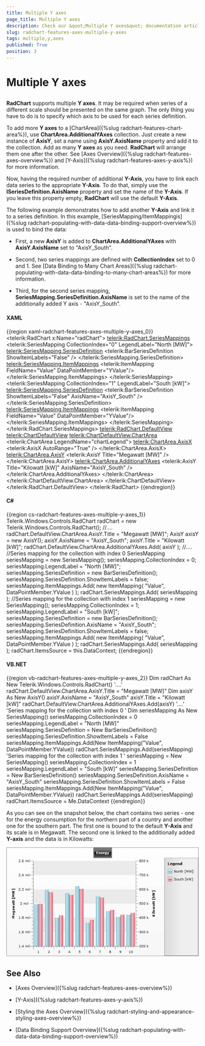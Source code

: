 ```yaml
---
title: Multiple Y axes
page_title: Multiple Y axes
description: Check our &quot;Multiple Y axes&quot; documentation article for the RadChart {{ site.framework_name }} control.
slug: radchart-features-axes-multiple-y-axes
tags: multiple,y,axes
published: True
position: 3
---
```


# Multiple Y axes



## 

__RadChart__ supports multiple __Y axes__. It may be required when series of a different scale should be presented on the same graph. The only thing you have to do is to specify which axis to be used for each series definition.

To add more __Y axes__ to a [ChartArea]({%slug radchart-features-chart-area%}), use __ChartArea.AdditionalYAxes__ collection. Just create a new instance of __AxisY__, set a name using __AxisY.AxisName__ property and add it to the collection. Add as many __Y axes__ as you need. __RadChart__ will arrange them one after the other. See [Axes Overview]({%slug radchart-features-axes-overview%}) and [Y-Axis]({%slug radchart-features-axes-y-axis%}) for more information.

Now, having the required number of additional __Y-Axis__, you have to link each data series to the appropriate __Y-Axis__. To do that, simply use the __ISeriesDefinition.AxisName__ property and set the name of the __Y-Axis__. If you leave this property empty, __RadChart__ will use the default __Y-Axis__.

The following example demonstrates how to add another __Y-Axis__ and link it to a series definition. In this example, [SeriesMapping/ItemMappingis]({%slug radchart-populating-with-data-data-binding-support-overview%}) is used to bind the data:

* First, a new __AxisY__ is added to __ChartArea.AdditionalYAxes__ with __AxisY.AxisName__ set to "AxisY_South". 


* Second, two series mappings are defined with __CollectionIndex__ set to 0 and 1. See [Data Binding to Many Chart Areas]({%slug radchart-populating-with-data-data-binding-to-many-chart-areas%}) for more information. 


* Third, for the second series mapping, __SeriesMapping.SeriesDefinition.AxisName__ is set to the name of the additionally added Y axis - "AxisY_South".

#### __XAML__

{{region xaml-radchart-features-axes-multiple-y-axes_0}}
	<telerik:RadChart x:Name="radChart">
	    <telerik:RadChart.SeriesMappings>
	        <telerik:SeriesMapping CollectionIndex="0" LegendLabel="North [MW]">
	            <telerik:SeriesMapping.SeriesDefinition>
	                <telerik:BarSeriesDefinition ShowItemLabels="False" />
	            </telerik:SeriesMapping.SeriesDefinition>
	            <telerik:SeriesMapping.ItemMappings>
	                <telerik:ItemMapping FieldName="Value" DataPointMember="YValue"/>
	            </telerik:SeriesMapping.ItemMappings>
	        </telerik:SeriesMapping>
	        <telerik:SeriesMapping CollectionIndex="1" LegendLabel="South [kW]">
	            <telerik:SeriesMapping.SeriesDefinition>
	                <telerik:BarSeriesDefinition ShowItemLabels="False" AxisName="AxisY_South" />
	            </telerik:SeriesMapping.SeriesDefinition>
	            <telerik:SeriesMapping.ItemMappings>
	                <telerik:ItemMapping FieldName="Value" DataPointMember="YValue"/>
	            </telerik:SeriesMapping.ItemMappings>
	        </telerik:SeriesMapping>
	    </telerik:RadChart.SeriesMappings>
	    <telerik:RadChart.DefaultView>
	        <telerik:ChartDefaultView>
	        <!--....-->
	            <telerik:ChartDefaultView.ChartArea>
	                <telerik:ChartArea LegendName="chartLegend">
	                    <telerik:ChartArea.AxisX>
	                        <telerik:AxisX AutoRange="True" />
	                    </telerik:ChartArea.AxisX>
	                    <telerik:ChartArea.AxisY>
	                        <telerik:AxisY Title="Megawatt [MW]" />
	                    </telerik:ChartArea.AxisY>
	                    <telerik:ChartArea.AdditionalYAxes>
	                        <telerik:AxisY Title="Kilowatt [kW]" AxisName="AxisY_South" />
	                    </telerik:ChartArea.AdditionalYAxes>
	                </telerik:ChartArea>
	            </telerik:ChartDefaultView.ChartArea>
	        </telerik:ChartDefaultView>
	    </telerik:RadChart.DefaultView>
	</telerik:RadChart>
{{endregion}}



#### __C#__

{{region cs-radchart-features-axes-multiple-y-axes_1}}
	Telerik.Windows.Controls.RadChart radChart = new Telerik.Windows.Controls.RadChart();
	//....
	radChart.DefaultView.ChartArea.AxisY.Title = "Megawatt [MW]";
	AxisY axisY = new AxisY();
	axisY.AxisName = "AxisY_South";
	axisY.Title = "Kilowatt [kW]";
	radChart.DefaultView.ChartArea.AdditionalYAxes.Add( axisY );
	//....
	//Series mapping for the collection with index 0
	SeriesMapping seriesMapping = new SeriesMapping();
	seriesMapping.CollectionIndex = 0;
	seriesMapping.LegendLabel = "North [MW]";
	seriesMapping.SeriesDefinition = new BarSeriesDefinition();
	seriesMapping.SeriesDefinition.ShowItemLabels = false;
	seriesMapping.ItemMappings.Add( new ItemMapping( "Value", DataPointMember.YValue ) );
	radChart.SeriesMappings.Add( seriesMapping );
	//Series mapping for the collection with index 1
	seriesMapping = new SeriesMapping();
	seriesMapping.CollectionIndex = 1;
	seriesMapping.LegendLabel = "South [kW]";
	seriesMapping.SeriesDefinition = new BarSeriesDefinition();
	seriesMapping.SeriesDefinition.AxisName = "AxisY_South";
	seriesMapping.SeriesDefinition.ShowItemLabels = false;
	seriesMapping.ItemMappings.Add( new ItemMapping( "Value", DataPointMember.YValue ) );
	radChart.SeriesMappings.Add( seriesMapping );
	radChart.ItemsSource = this.DataContext;
{{endregion}}



#### __VB.NET__

{{region vb-radchart-features-axes-multiple-y-axes_2}}
	Dim radChart As New Telerik.Windows.Controls.RadChart()
	'....'
	radChart.DefaultView.ChartArea.AxisY.Title = "Megawatt [MW]"
	Dim axisY As New AxisY()
	axisY.AxisName = "AxisY_South"
	axisY.Title = "Kilowatt [kW]"
	radChart.DefaultView.ChartArea.AdditionalYAxes.Add(axisY)
	'....'
	'Series mapping for the collection with index 0 '
	Dim seriesMapping As New SeriesMapping()
	seriesMapping.CollectionIndex = 0
	seriesMapping.LegendLabel = "North [MW]"
	seriesMapping.SeriesDefinition = New BarSeriesDefinition()
	seriesMapping.SeriesDefinition.ShowItemLabels = False
	seriesMapping.ItemMappings.Add(New ItemMapping("Value", DataPointMember.YValue))
	radChart.SeriesMappings.Add(seriesMapping)
	'Series mapping for the collection with index 1 '
	seriesMapping = New SeriesMapping()
	seriesMapping.CollectionIndex = 1
	seriesMapping.LegendLabel = "South [kW]"
	seriesMapping.SeriesDefinition = New BarSeriesDefinition()
	seriesMapping.SeriesDefinition.AxisName = "AxisY_South"
	seriesMapping.SeriesDefinition.ShowItemLabels = False
	seriesMapping.ItemMappings.Add(New ItemMapping("Value", DataPointMember.YValue))
	radChart.SeriesMappings.Add(seriesMapping)
	radChart.ItemsSource = Me.DataContext
{{endregion}}



As you can see on the snapshot below, the chart contains two series - one for the energy consumption for the northern part of a country and another one for the southern part. The first one is bound to the default __Y-Axis__ and its scale is in Megawatt. The second one is linked to the additionally added __Y-axis__ and the data is in Kilowatts:

![WPF RadChart  ](images/RadChart_Features_Axes_MultipleYAxes_20.png)

## See Also

 * [Axes Overview]({%slug radchart-features-axes-overview%})

 * [Y-Axis]({%slug radchart-features-axes-y-axis%})

 * [Styling the Axes Overview]({%slug radchart-styling-and-appearance-styling-axes-overview%})

 * [Data Binding Support Overview]({%slug radchart-populating-with-data-data-binding-support-overview%})
